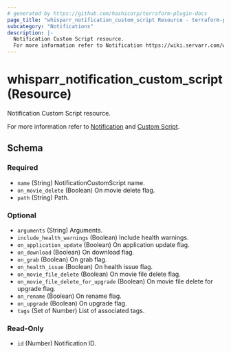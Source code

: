 ```yaml
---
# generated by https://github.com/hashicorp/terraform-plugin-docs
page_title: "whisparr_notification_custom_script Resource - terraform-provider-whisparr"
subcategory: "Notifications"
description: |-
  Notification Custom Script resource.
  For more information refer to Notification https://wiki.servarr.com/whisparr/settings#connect and Custom Script https://wiki.servarr.com/whisparr/supported#customscript.
---
```


# whisparr_notification_custom_script (Resource)

<!-- subcategory:Notifications -->Notification Custom Script resource.
For more information refer to [Notification](https://wiki.servarr.com/whisparr/settings#connect) and [Custom Script](https://wiki.servarr.com/whisparr/supported#customscript).



<!-- schema generated by tfplugindocs -->
## Schema

### Required

- `name` (String) NotificationCustomScript name.
- `on_movie_delete` (Boolean) On movie delete flag.
- `path` (String) Path.

### Optional

- `arguments` (String) Arguments.
- `include_health_warnings` (Boolean) Include health warnings.
- `on_application_update` (Boolean) On application update flag.
- `on_download` (Boolean) On download flag.
- `on_grab` (Boolean) On grab flag.
- `on_health_issue` (Boolean) On health issue flag.
- `on_movie_file_delete` (Boolean) On movie file delete flag.
- `on_movie_file_delete_for_upgrade` (Boolean) On movie file delete for upgrade flag.
- `on_rename` (Boolean) On rename flag.
- `on_upgrade` (Boolean) On upgrade flag.
- `tags` (Set of Number) List of associated tags.

### Read-Only

- `id` (Number) Notification ID.


